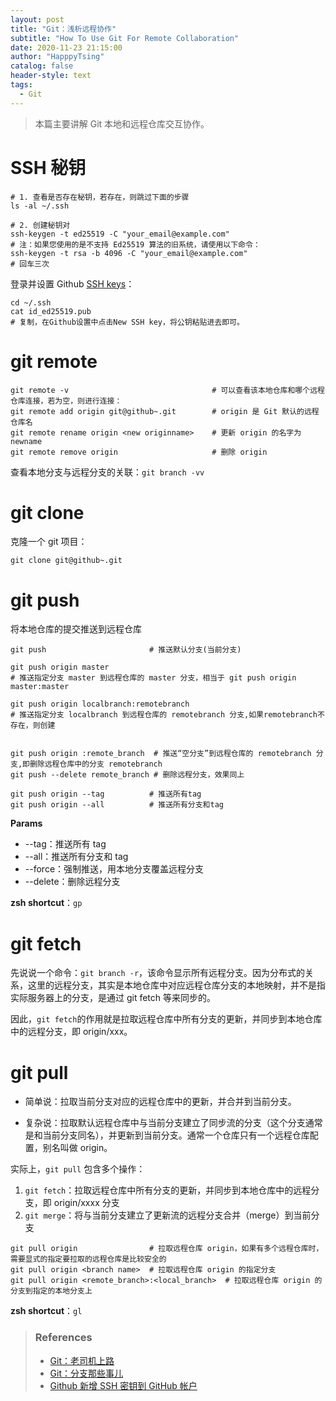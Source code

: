 ```yaml
---
layout: post
title: "Git：浅析远程协作"
subtitle: "How To Use Git For Remote Collaboration"
date: 2020-11-23 21:15:00
author: "HapppyTsing"
catalog: false
header-style: text
tags:
  - Git
---
```


> 本篇主要讲解 Git 本地和远程仓库交互协作。

# SSH 秘钥

```shell
# 1. 查看是否存在秘钥，若存在，则跳过下面的步骤
ls -al ~/.ssh

# 2. 创建秘钥对
ssh-keygen -t ed25519 -C "your_email@example.com"
# 注：如果您使用的是不支持 Ed25519 算法的旧系统，请使用以下命令：
ssh-keygen -t rsa -b 4096 -C "your_email@example.com"
# 回车三次
```

登录并设置 Github [SSH keys](https://github.com/settings/keys)：

```shell
cd ~/.ssh
cat id_ed25519.pub
# 复制，在Github设置中点击New SSH key，将公钥粘贴进去即可。
```

# git remote

```shell
git remote -v                                # 可以查看该本地仓库和哪个远程仓库连接，若为空，则进行连接：
git remote add origin git@github~.git        # origin 是 Git 默认的远程仓库名
git remote rename origin <new originname>    # 更新 origin 的名字为 newname
git remote remove origin                     # 删除 origin
```

查看本地分支与远程分支的关联：`git branch -vv`

# git clone

克隆一个 git 项目：

```shell
git clone git@github~.git
```

# git push

将本地仓库的提交推送到远程仓库

```shell
git push                       # 推送默认分支(当前分支)

git push origin master
# 推送指定分支 master 到远程仓库的 master 分支，相当于 git push origin master:master

git push origin localbranch:remotebranch
# 推送指定分支 localbranch 到远程仓库的 remotebranch 分支,如果remotebranch不存在，则创建


git push origin :remote_branch  # 推送“空分支”到远程仓库的 remotebranch 分支,即删除远程仓库中的分支 remotebranch
git push --delete remote_branch # 删除远程分支，效果同上

git push origin --tag          # 推送所有tag
git push origin --all          # 推送所有分支和tag
```

**Params**

- --tag：推送所有 tag
- --all：推送所有分支和 tag
- --force：强制推送，用本地分支覆盖远程分支
- --delete：删除远程分支

**zsh shortcut**：`gp`

# git fetch

先说说一个命令：`git branch -r`，该命令显示所有远程分支。因为分布式的关系，这里的远程分支，其实是本地仓库中对应远程仓库分支的本地映射，并不是指实际服务器上的分支，是通过 git fetch 等来同步的。

因此，`git fetch`的作用就是拉取远程仓库中所有分支的更新，并同步到本地仓库中的远程分支，即 origin/xxx。

# git pull

- 简单说：拉取当前分支对应的远程仓库中的更新，并合并到当前分支。

- 复杂说：拉取默认远程仓库中与当前分支建立了同步流的分支（这个分支通常是和当前分支同名），并更新到当前分支。通常一个仓库只有一个远程仓库配置，别名叫做 origin。

实际上，`git pull` 包含多个操作：

1. `git fetch`：拉取远程仓库中所有分支的更新，并同步到本地仓库中的远程分支，即 origin/xxxx 分支
2. `git merge`：将与当前分支建立了更新流的远程分支合并（merge）到当前分支

```shell
git pull origin                # 拉取远程仓库 origin，如果有多个远程仓库时，需要显式的指定要拉取的远程仓库是比较安全的
git pull origin <branch name>  # 拉取远程仓库 origin 的指定分支
git pull origin <remote_branch>:<local_branch>  # 拉取远程仓库 origin 的分支到指定的本地分支上
```

**zsh shortcut**：`gl`

> ### References
>
> - [Git：老司机上路](https://blog.leqing.work/2020/11/25/Git-Base/)
> - [Git：分支那些事儿](https://blog.leqing.work/2020/11/24/Git-Branch/)
> - [Github 新增 SSH 密钥到 GitHub 帐户](https://docs.github.com/cn/authentication/connecting-to-github-with-ssh/adding-a-new-ssh-key-to-your-github-account)
